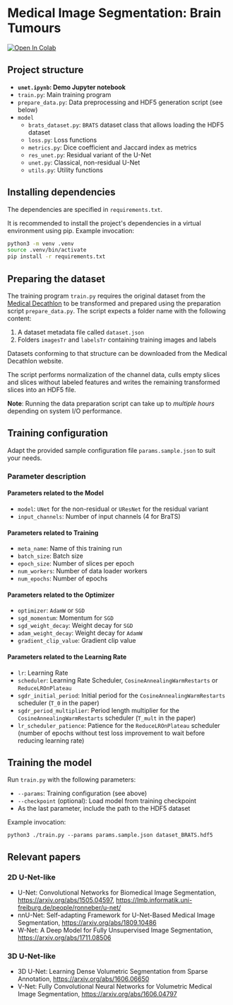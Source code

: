 # Medical Image Segmentation: Brain Tumours
[![Open In Colab](https://colab.research.google.com/assets/colab-badge.svg)](https://colab.research.google.com/github/hesiod/brats-net/blob/master/unet.ipynb)

## Project structure

- **`unet.ipynb`: Demo Jupyter notebook**
- `train.py`: Main training program
- `prepare_data.py`: Data preprocessing and HDF5 generation script (see below)
- `model`
  - `brats_dataset.py`: `BRATS` dataset class that allows loading the HDF5 dataset
  - `loss.py`: Loss functions
  - `metrics.py`: Dice coefficient and Jaccard index as metrics
  - `res_unet.py`: Residual variant of the U-Net
  - `unet.py`: Classical, non-residual U-Net
  - `utils.py`: Utility functions

## Installing dependencies
The dependencies are specified in `requirements.txt`.

It is recommended
to install the project's dependencies
in a virtual environment using pip.
Example invocation:
```bash
python3 -m venv .venv
source .venv/bin/activate
pip install -r requirements.txt
```

## Preparing the dataset
The training program `train.py` requires the original dataset from the
[Medical Decathlon](http://medicaldecathlon.com/)
to be transformed and prepared using the preparation script `prepare_data.py`.
The script expects a folder name with the following content:

1. A dataset metadata file called `dataset.json`
1. Folders `imagesTr` and `labelsTr` containing training images and labels

Datasets conforming to that structure can be downloaded from the
Medical Decathlon website.

The script performs normalization of the channel data, culls empty slices and
slices without labeled features and writes the remaining transformed
slices into an HDF5 file.

**Note**: Running the data preparation script
can take up to *multiple hours*
depending on system I/O performance.

## Training configuration
Adapt the provided sample configuration file `params.sample.json`
to suit your needs.

### Parameter description
#### Parameters related to the Model
 - `model`: `UNet` for the non-residual or `UResNet` for the residual variant
 - `input_channels`: Number of input channels (4 for BraTS)

#### Parameters related to Training
 - `meta_name`: Name of this training run
 - `batch_size`: Batch size
 - `epoch_size`: Number of slices per epoch
 - `num_workers`: Number of data loader workers
 - `num_epochs`: Number of epochs

#### Parameters related to the Optimizer
 - `optimizer`: `AdamW` or `SGD`
 - `sgd_momentum`: Momentum for `SGD`
 - `sgd_weight_decay`: Weight decay for `SGD`
 - `adam_weight_decay`: Weight decay for `AdamW`
 - `gradient_clip_value`: Gradient clip value

#### Parameters related to the Learning Rate
 - `lr`: Learning Rate
 - `scheduler`: Learning Rate Scheduler, `CosineAnnealingWarmRestarts` or `ReduceLROnPlateau`
 - `sgdr_initial_period`: Initial period for the `CosineAnnealingWarmRestarts` scheduler (`T_0` in the paper)
 - `sgdr_period_multiplier`: Period length multiplier for the `CosineAnnealingWarmRestarts` scheduler (`T_mult` in the paper)
 - `lr_scheduler_patience`: Patience for the `ReduceLROnPlateau` scheduler (number of epochs without test loss improvement to wait before reducing learning rate)

## Training the model
Run `train.py` with the following parameters:

- `--params`: Training configuration (see above)
- `--checkpoint` (optional): Load model from training checkpoint
- As the last parameter, include the path to the HDF5 dataset

Example invocation:
```
python3 ./train.py --params params.sample.json dataset_BRATS.hdf5
```

## Relevant papers

### 2D U-Net-like
* U-Net: Convolutional Networks for Biomedical Image Segmentation, https://arxiv.org/abs/1505.04597, https://lmb.informatik.uni-freiburg.de/people/ronneber/u-net/
* nnU-Net: Self-adapting Framework for U-Net-Based Medical Image Segmentation, https://arxiv.org/abs/1809.10486
* W-Net: A Deep Model for Fully Unsupervised Image Segmentation, https://arxiv.org/abs/1711.08506

### 3D U-Net-like
* 3D U-Net: Learning Dense Volumetric Segmentation from Sparse Annotation, https://arxiv.org/abs/1606.06650
* V-Net: Fully Convolutional Neural Networks for Volumetric Medical Image Segmentation, https://arxiv.org/abs/1606.04797
